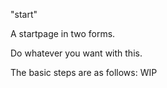 "start"

A startpage in two forms.

Do whatever you want with this.

The basic steps are as follows:
WIP
